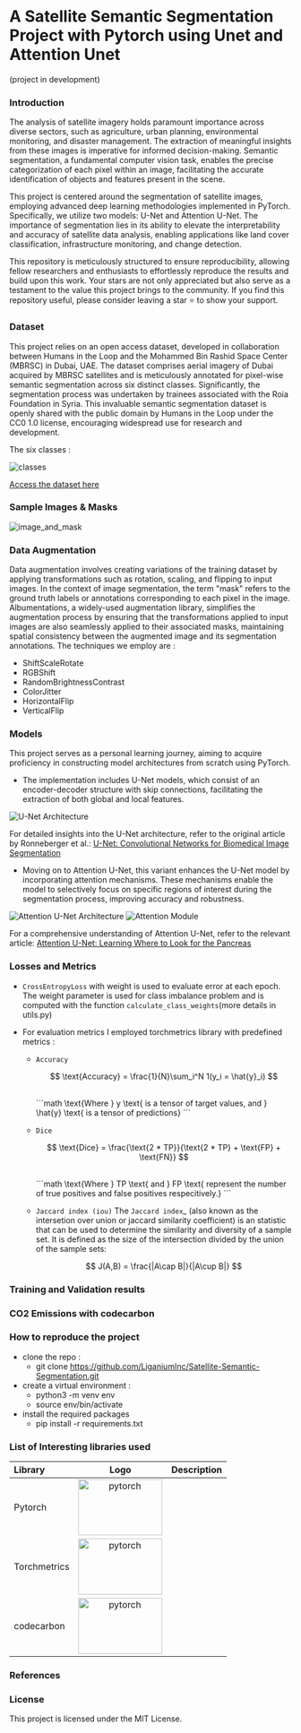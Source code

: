 

# A Satellite Semantic Segmentation Project with Pytorch using Unet and Attention Unet
(project in development)


### Introduction

The analysis of satellite imagery holds paramount importance across diverse sectors, such as agriculture, urban planning, environmental monitoring, and disaster management. The extraction of meaningful insights from these images is imperative for informed decision-making. Semantic segmentation, a fundamental computer vision task, enables the precise categorization of each pixel within an image, facilitating the accurate identification of objects and features present in the scene.

This project is centered around the segmentation of satellite images, employing advanced deep learning methodologies implemented in PyTorch. Specifically, we utilize two  models: U-Net and Attention U-Net. The importance of segmentation lies in its ability to elevate the interpretability and accuracy of satellite data analysis, enabling applications like land cover classification, infrastructure monitoring, and change detection.

This repository is meticulously structured to ensure reproducibility, allowing fellow researchers and enthusiasts to effortlessly reproduce the results and build upon this work. Your stars are not only appreciated but also serve as a testament to the value this project brings to the community. If you find this repository useful, please consider leaving a star ⭐️ to show your support. 

### Dataset
This project relies on an open access dataset, developed in collaboration between Humans in the Loop and the Mohammed Bin Rashid Space Center (MBRSC) in Dubai, UAE. The dataset comprises aerial imagery of Dubai acquired by MBRSC satellites and is meticulously annotated for pixel-wise semantic segmentation across six distinct classes. Significantly, the segmentation process was undertaken by trainees associated with the Roia Foundation in Syria. This invaluable semantic segmentation dataset is openly shared with the public domain by Humans in the Loop under the CC0 1.0 license, encouraging widespread use for research and development. 

The six classes : 

<img src="readme_images/rgb_classes.png" alt="classes" /> 

[Access the dataset here](https://www.kaggle.com/datasets/humansintheloop/semantic-segmentation-of-aerial-imagery)

### Sample Images & Masks
<img src="readme_images/image_and_mask2.png" alt="image_and_mask" /> 

### Data Augmentation
Data augmentation involves creating variations of the training dataset by applying transformations such as rotation, scaling, and flipping to input images. In the context of image segmentation, the term "mask" refers to the ground truth labels or annotations corresponding to each pixel in the image. Albumentations, a widely-used augmentation library, simplifies the augmentation process by ensuring that the transformations applied to input images are also seamlessly applied to their associated masks, maintaining spatial consistency between the augmented image and its segmentation annotations.
The techniques we employ are :

* ShiftScaleRotate
* RGBShift
* RandomBrightnessContrast
* ColorJitter
* HorizontalFlip
* VerticalFlip

### Models

This project serves as a personal learning journey, aiming to acquire proficiency in constructing model architectures from scratch using PyTorch. 

* The implementation includes U-Net models, which consist of an encoder-decoder structure with skip connections, facilitating the extraction of both global and local features.

![U-Net Architecture](readme_images/u-net-architecture.png)

For detailed insights into the U-Net architecture, refer to the original article by Ronneberger et al.: [U-Net: Convolutional Networks for Biomedical Image Segmentation](https://arxiv.org/abs/1505.04597)

* Moving on to Attention U-Net, this variant enhances the U-Net model by incorporating attention mechanisms. These mechanisms enable the model to selectively focus on specific regions of interest during the segmentation process, improving accuracy and robustness.

![Attention U-Net Architecture](readme_images/att_unet.png)
![Attention Module](readme_images/attentionmodule.png)

For a comprehensive understanding of Attention U-Net, refer to the relevant article: [Attention U-Net: Learning Where to Look for the Pancreas](https://arxiv.org/abs/1804.03999)

### Losses and Metrics

* `CrossEntropyLoss` with weight is used to evaluate error at each epoch. The weight parameter is used for class imbalance problem and is computed with the function `calculate_class_weights`(more details in utils.py)


* For evaluation metrics I employed torchmetrics library with predefined metrics : 
    * `Accuracy`
         ```math
           \text{Accuracy} = \frac{1}{N}\sum_i^N 1(y_i = \hat{y}_i) 
        ```
        <br />
        ```math
              \text{Where } y \text{ is a tensor of target values, and } \hat{y} \text{ is a tensor of predictions}
        ```

    * `Dice`
        ```math
            \text{Dice} = \frac{\text{2 * TP}}{\text{2 * TP} + \text{FP} + \text{FN}} 
        ```
        <br />
        ```math 
            \text{Where } TP \text{ and } FP   \text{ represent the number of true positives and
            false positives respecitively.}
        ```

    * `Jaccard index (iou)`
        The `Jaccard index`_ (also known as the intersetion over union or jaccard similarity coefficient) is an statistic that can be used to determine the similarity and diversity of a sample set. It is defined as the size of the intersection divided by the union of the sample sets:

        ```math
            J(A,B) = \frac{|A\cap B|}{|A\cup B|}

        ```



### Training and Validation results


### CO2 Emissions with codecarbon


### How to reproduce the project

* clone the repo :
    - git clone https://github.com/LiganiumInc/Satellite-Semantic-Segmentation.git
* create a virtual environment :
    - python3 -m venv env
    - source env/bin/activate
* install the required packages
    - pip install -r requirements.txt

### List of Interesting libraries used

| Library      | Logo                                                                           | Description |
| :------------|:------------------------------------------------------------------------------:| -----------:|
| Pytorch      |<img src="readme_images/pytorch.svg" alt="pytorch" width="150" height="100"/>   |             |
| Torchmetrics |<img src="readme_images/torchmetrics.svg" alt="pytorch" width="150" height="100"/>|           |
| codecarbon   |<img src="readme_images/codecarbon.jpg" alt="pytorch" width="150" height="100"/>|             |

### References


### License
This project is licensed under the MIT License.


 